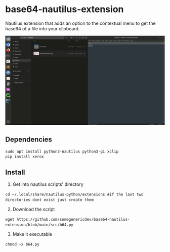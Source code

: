 # base64-nautilus-extension


Nautilus extension that adds an option to the contextual menu to get the base64 of a file into your clipboard.

![til](./example.gif)

## Dependencies

```
sudo apt install python3-nautilus python3-gi xclip
pip install xerox
```

## Install

1. Get into nautilus scripts' directory

`cd ~/.local/share/nautilus-python/extensions #if the last two directories dont exist just create them`

2. Download the script

`wget https://github.com/somegenericdev/base64-nautilus-extension/blob/main/src/b64.py`

3. Make it executable

`chmod +x b64.py`
